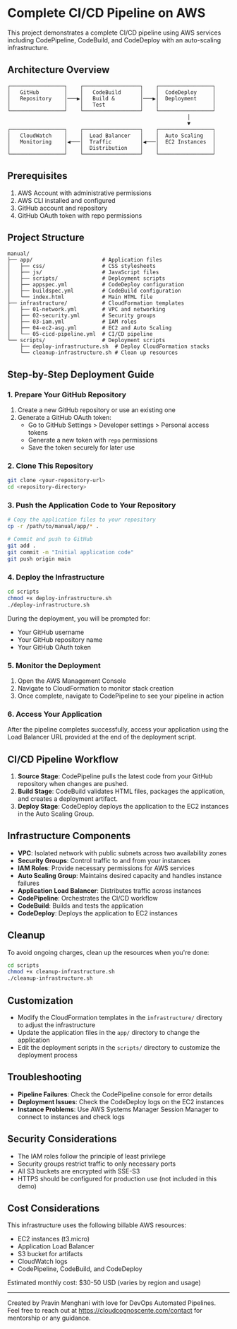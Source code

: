 # Complete CI/CD Pipeline on AWS

This project demonstrates a complete CI/CD pipeline using AWS services including CodePipeline, CodeBuild, and CodeDeploy with an auto-scaling infrastructure.

## Architecture Overview

```
┌─────────────────┐    ┌──────────────────┐    ┌─────────────────┐
│   GitHub        │    │   CodeBuild      │    │  CodeDeploy     │
│   Repository    │───▶│   Build &        │───▶│  Deployment     │
│                 │    │   Test           │    │                 │
└─────────────────┘    └──────────────────┘    └─────────────────┘
                                                         │
                                                         ▼
┌─────────────────┐    ┌──────────────────┐    ┌─────────────────┐
│   CloudWatch    │    │  Load Balancer   │    │  Auto Scaling   │
│   Monitoring    │◀───│  Traffic         │◀───│  EC2 Instances  │
│                 │    │  Distribution    │    │                 │
└─────────────────┘    └──────────────────┘    └─────────────────┘
```

## Prerequisites

1. AWS Account with administrative permissions
2. AWS CLI installed and configured
3. GitHub account and repository
4. GitHub OAuth token with repo permissions

## Project Structure

```
manual/
├── app/                      # Application files
│   ├── css/                  # CSS stylesheets
│   ├── js/                   # JavaScript files
│   ├── scripts/              # Deployment scripts
│   ├── appspec.yml           # CodeDeploy configuration
│   ├── buildspec.yml         # CodeBuild configuration
│   └── index.html            # Main HTML file
├── infrastructure/           # CloudFormation templates
│   ├── 01-network.yml        # VPC and networking
│   ├── 02-security.yml       # Security groups
│   ├── 03-iam.yml            # IAM roles
│   ├── 04-ec2-asg.yml        # EC2 and Auto Scaling
│   └── 05-cicd-pipeline.yml  # CI/CD pipeline
└── scripts/                  # Deployment scripts
    ├── deploy-infrastructure.sh  # Deploy CloudFormation stacks
    └── cleanup-infrastructure.sh # Clean up resources
```

## Step-by-Step Deployment Guide

### 1. Prepare Your GitHub Repository

1. Create a new GitHub repository or use an existing one
2. Generate a GitHub OAuth token:
   - Go to GitHub Settings > Developer settings > Personal access tokens
   - Generate a new token with `repo` permissions
   - Save the token securely for later use

### 2. Clone This Repository

```bash
git clone <your-repository-url>
cd <repository-directory>
```

### 3. Push the Application Code to Your Repository

```bash
# Copy the application files to your repository
cp -r /path/to/manual/app/* .

# Commit and push to GitHub
git add .
git commit -m "Initial application code"
git push origin main
```

### 4. Deploy the Infrastructure

```bash
cd scripts
chmod +x deploy-infrastructure.sh
./deploy-infrastructure.sh
```

During the deployment, you will be prompted for:
- Your GitHub username
- Your GitHub repository name
- Your GitHub OAuth token

### 5. Monitor the Deployment

1. Open the AWS Management Console
2. Navigate to CloudFormation to monitor stack creation
3. Once complete, navigate to CodePipeline to see your pipeline in action

### 6. Access Your Application

After the pipeline completes successfully, access your application using the Load Balancer URL provided at the end of the deployment script.

## CI/CD Pipeline Workflow

1. **Source Stage**: CodePipeline pulls the latest code from your GitHub repository when changes are pushed.
2. **Build Stage**: CodeBuild validates HTML files, packages the application, and creates a deployment artifact.
3. **Deploy Stage**: CodeDeploy deploys the application to the EC2 instances in the Auto Scaling Group.

## Infrastructure Components

- **VPC**: Isolated network with public subnets across two availability zones
- **Security Groups**: Control traffic to and from your instances
- **IAM Roles**: Provide necessary permissions for AWS services
- **Auto Scaling Group**: Maintains desired capacity and handles instance failures
- **Application Load Balancer**: Distributes traffic across instances
- **CodePipeline**: Orchestrates the CI/CD workflow
- **CodeBuild**: Builds and tests the application
- **CodeDeploy**: Deploys the application to EC2 instances

## Cleanup

To avoid ongoing charges, clean up the resources when you're done:

```bash
cd scripts
chmod +x cleanup-infrastructure.sh
./cleanup-infrastructure.sh
```

## Customization

- Modify the CloudFormation templates in the `infrastructure/` directory to adjust the infrastructure
- Update the application files in the `app/` directory to change the application
- Edit the deployment scripts in the `scripts/` directory to customize the deployment process

## Troubleshooting

- **Pipeline Failures**: Check the CodePipeline console for error details
- **Deployment Issues**: Check the CodeDeploy logs on the EC2 instances
- **Instance Problems**: Use AWS Systems Manager Session Manager to connect to instances and check logs

## Security Considerations

- The IAM roles follow the principle of least privilege
- Security groups restrict traffic to only necessary ports
- All S3 buckets are encrypted with SSE-S3
- HTTPS should be configured for production use (not included in this demo)

## Cost Considerations

This infrastructure uses the following billable AWS resources:
- EC2 instances (t3.micro)
- Application Load Balancer
- S3 bucket for artifacts
- CloudWatch logs
- CodePipeline, CodeBuild, and CodeDeploy

Estimated monthly cost: $30-50 USD (varies by region and usage)

---

Created by Pravin Menghani with love for DevOps Automated Pipelines. Feel free to reach out at https://cloudcognoscente.com/contact for mentorship or any guidance.
